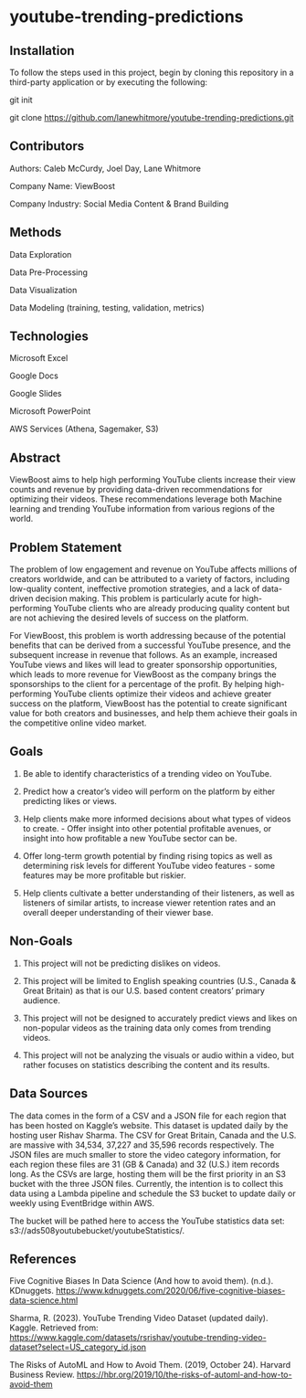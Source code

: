 # youtube-trending-predictions

## Installation
To follow the steps used in this project, begin by cloning this repository in a third-party application or by executing the following:

git init

git clone https://github.com/lanewhitmore/youtube-trending-predictions.git

## Contributors
Authors: Caleb McCurdy, Joel Day, Lane Whitmore

Company Name: ViewBoost

Company Industry: Social Media Content & Brand Building

## Methods
Data Exploration

Data Pre-Processing

Data Visualization

Data Modeling (training, testing, validation, metrics)

## Technologies
Microsoft Excel

Google Docs

Google Slides

Microsoft PowerPoint

AWS Services (Athena, Sagemaker, S3)

## Abstract
ViewBoost aims to help high performing YouTube clients increase their view counts and revenue by providing data-driven recommendations for optimizing their videos. These recommendations leverage both Machine learning and trending YouTube information from various regions of the world. 

## Problem Statement
The problem of low engagement and revenue on YouTube affects millions of creators worldwide, and can be attributed to a variety of factors, including low-quality content, ineffective promotion strategies, and a lack of data-driven decision making. This problem is particularly acute for high-performing YouTube clients who are already producing quality content but are not achieving the desired levels of success on the platform.

For ViewBoost, this problem is worth addressing because of the potential benefits that can be derived from a successful YouTube presence, and the subsequent increase in revenue that follows. As an example, increased YouTube views and likes will lead to greater sponsorship opportunities, which leads to more revenue for ViewBoost as the company brings the sponsorships to the client for a percentage of the profit. By helping high-performing YouTube clients optimize their videos and achieve greater success on the platform, ViewBoost has the potential to create significant value for both creators and businesses, and help them achieve their goals in the competitive online video market.

## Goals
1. Be able to identify characteristics of a trending video on YouTube.

2. Predict how a creator’s video will perform on the platform by either predicting likes or views.

3. Help clients make more informed decisions about what types of videos to create.  - Offer insight into other potential profitable avenues, or insight into how profitable a new YouTube sector can be. 

4. Offer long-term growth potential by finding rising topics as well as determining risk levels for different YouTube video features - some features may be more profitable but riskier. 

5. Help clients cultivate a better understanding of their listeners, as well as listeners of similar artists, to increase viewer retention rates and an overall deeper understanding of their viewer base. 


## Non-Goals
1. This project will not be predicting dislikes on videos.

2. This project will be limited to English speaking countries (U.S., Canada & Great Britain) as that is our U.S. based content creators’ primary audience.

3. This project will not be designed to accurately predict views and likes on non-popular videos as the training data only comes from trending videos.

4. This project will not be analyzing the visuals or audio within a video, but rather focuses on statistics describing the content and its results.


## Data Sources
The data comes in the form of a CSV and a JSON file for each region that has been hosted on Kaggle’s website. This dataset is updated daily by the hosting user Rishav Sharma. The CSV for Great Britain, Canada and the U.S. are massive with 34,534, 37,227 and 35,596 records respectively. The JSON files are much smaller to store the video category information, for each region these files are 31 (GB & Canada) and 32 (U.S.) item records long. As the CSVs are large, hosting them will be the first priority in an S3 bucket with the three JSON files. Currently, the intention is to collect this data using a Lambda pipeline and schedule the S3 bucket to update daily or weekly using EventBridge within AWS. 

The bucket will be pathed here to access the YouTube statistics data set: s3://ads508youtubebucket/youtubeStatistics/.

## References
Five Cognitive Biases In Data Science (And how to avoid them). (n.d.). KDnuggets. 
https://www.kdnuggets.com/2020/06/five-cognitive-biases-data-science.html

Sharma, R. (2023). YouTube Trending Video Dataset (updated daily). Kaggle. Retrieved from: 
https://www.kaggle.com/datasets/rsrishav/youtube-trending-video-dataset?select=US_category_id.json

The Risks of AutoML and How to Avoid Them. (2019, October 24). Harvard Business Review. 
https://hbr.org/2019/10/the-risks-of-automl-and-how-to-avoid-them
